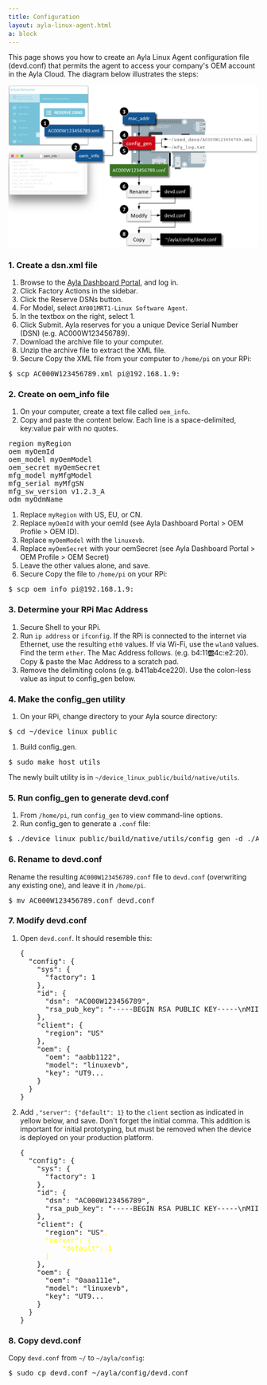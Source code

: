 ```yaml
---
title: Configuration
layout: ayla-linux-agent.html
a: block
---
```


This page shows you how to create an Ayla Linux Agent configuration file (devd.conf) that permits the agent to access your company's OEM account in the Ayla Cloud. The diagram below illustrates the steps:

<img src="generate-devd-conf.png" width="700">

### 1. Create a dsn.xml file

1. Browse to the [Ayla Dashboard Portal](https://docs.aylanetworks.com/apps/ayla-dashboard-portal/), and log in.
1. Click Factory Actions in the sidebar.
1. Click the Reserve DSNs button.
1. For Model, select <code>AY001MRT1-Linux Software Agent</code>.
1. In the textbox on the right, select 1.
1. Click Submit. Ayla reserves for you a unique Device Serial Number (DSN) (e.g. AC000W123456789).
1. Download the archive file to your computer.
1. Unzip the archive file to extract the XML file.
1. Secure Copy the XML file from your computer to <code>/home/pi</code> on your RPi:
<pre>
$ scp AC000W123456789.xml pi@192.168.1.9:
</pre>

### 2. Create on oem_info file

1. On your computer, create a text file called <code>oem_info</code>.
1. Copy and paste the content below. Each line is a space-delimited, key:value pair with no quotes.
<pre>
region myRegion
oem myOemId
oem_model myOemModel
oem_secret myOemSecret
mfg_model myMfgModel
mfg_serial myMfgSN
mfg_sw_version v1.2.3_A
odm myOdmName
</pre>
1. Replace <code>myRegion</code> with US, EU, or CN.
1. Replace <code>myOemId</code> with your oemId (see Ayla Dashboard Portal &gt; OEM Profile &gt; OEM ID).
1. Replace <code>myOemModel</code> with the <code>linuxevb</code>.
1. Replace <code>myOemSecret</code> with your oemSecret (see Ayla Dashboard Portal &gt; OEM Profile &gt; OEM Secret)
1. Leave the other values alone, and save. 
1. Secure Copy the file to <code>/home/pi</code> on your RPi:
<pre>
$ scp oem_info pi@192.168.1.9:
</pre>

### 3. Determine your RPi Mac Address

1. Secure Shell to your RPi.
1. Run <code>ip address</code> or <code>ifconfig</code>. If the RPi is connected to the internet via Ethernet, use the resulting <code>eth0</code> values. If via Wi-Fi, use the <code>wlan0</code> values. Find the term <code>ether</code>. The Mac Address follows. (e.g. b4:11:ab:4c:e2:20). Copy & paste the Mac Address to a scratch pad.
1. Remove the delimiting colons (e.g. b411ab4ce220). Use the colon-less value  as input to config_gen below.

### 4. Make the config_gen utility

1. On your RPi, change directory to your Ayla source directory:
<pre>
$ cd &#126;/device_linux_public
</pre>
1. Build config_gen. 
<pre>
$ sudo make host_utils
</pre>
The newly built utility is in <code>&#126;/device_linux_public/build/native/utils</code>.

### 5. Run config_gen to generate devd.conf

1. From <code>/home/pi</code>, run <code>config_gen</code> to view command-line options.
1. Run config_gen to generate a <code>.conf</code> file:
<pre>
$ ./device_linux_public/build/native/utils/config_gen -d ./AC000W123456789.xml -i ./oem_info -m b411ab4ce220
</pre>

### 6. Rename to devd.conf

Rename the resulting <code>AC000W123456789.conf</code> file to <code>devd.conf</code> (overwriting any existing one), and leave it in <code>/home/pi</code>.

<pre>
$ mv AC000W123456789.conf devd.conf
</pre>

### 7. Modify devd.conf

<ol>
<li>Open <code>devd.conf</code>. It should resemble this:
<pre>
{
  "config": {
    "sys": {
      "factory": 1
    },
    "id": {
      "dsn": "AC000W123456789",
      "rsa_pub_key": "-----BEGIN RSA PUBLIC KEY-----\nMIIB...
    },
    "client": {
      "region": "US"
    },
    "oem": {
      "oem": "aabb1122",
      "model": "linuxevb",
      "key": "UT9...
    }
  }
}
</pre>
</li>
<li>Add <code>,"server": {"default": 1}</code> to the <code>client</code> section as indicated in yellow below, and save. Don't forget the initial comma. This addition is important for initial prototyping, but must be removed when the device is deployed on your production platform.
<pre>
{
  "config": {
    "sys": {
      "factory": 1
    },
    "id": {
      "dsn": "AC000W123456789",
      "rsa_pub_key": "-----BEGIN RSA PUBLIC KEY-----\nMIIB...
    },
    "client": {
      "region": "US"<span style="color:yellow;">,
      "server": {
          "default": 1
      }</span>
    },
    "oem": {
      "oem": "0aaa111e",
      "model": "linuxevb",
      "key": "UT9...
    }
  }
}
</pre>
</li>
</ol>

### 8. Copy devd.conf

Copy <code>devd.conf</code> from <code>&#126;/</code> to <code>&#126;/ayla/config</code>:
<pre>
$ sudo cp devd.conf ~/ayla/config/devd.conf
</pre>
